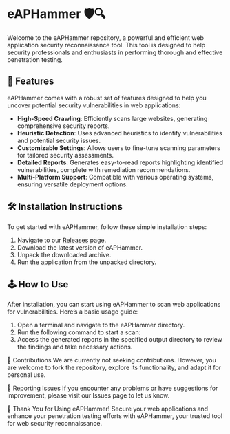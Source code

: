 # eAPHammer 🛡️🔍

Welcome to the eAPHammer repository, a powerful and efficient web application security reconnaissance tool. This tool is designed to help security professionals and enthusiasts in performing thorough and effective penetration testing.

## 🚀 Features

eAPHammer comes with a robust set of features designed to help you uncover potential security vulnerabilities in web applications:

- **High-Speed Crawling**: Efficiently scans large websites, generating comprehensive security reports.
- **Heuristic Detection**: Uses advanced heuristics to identify vulnerabilities and potential security issues.
- **Customizable Settings**: Allows users to fine-tune scanning parameters for tailored security assessments.
- **Detailed Reports**: Generates easy-to-read reports highlighting identified vulnerabilities, complete with remediation recommendations.
- **Multi-Platform Support**: Compatible with various operating systems, ensuring versatile deployment options.

## 🛠️ Installation Instructions

To get started with eAPHammer, follow these simple installation steps:

1. Navigate to our [Releases](../../releases) page.
2. Download the latest version of eAPHammer.
3. Unpack the downloaded archive.
4. Run the application from the unpacked directory.

## 🕹️ How to Use

After installation, you can start using eAPHammer to scan web applications for vulnerabilities. Here’s a basic usage guide:

1. Open a terminal and navigate to the eAPHammer directory.
2. Run the following command to start a scan:
3. Access the generated reports in the specified output directory to review the findings and take necessary actions.

🛑 Contributions
We are currently not seeking contributions. However, you are welcome to fork the repository, explore its functionality, and adapt it for personal use.

🐞 Reporting Issues
If you encounter any problems or have suggestions for improvement, please visit our Issues page to let us know.

🌟 Thank You for Using eAPHammer!
Secure your web applications and enhance your penetration testing efforts with eAPHammer, your trusted tool for web security reconnaissance.
